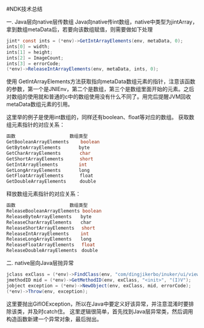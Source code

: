 #NDK技术总结

一. Java层向native层传数组
Java向native传int数组，native中类型为jintArray，拿到数组metaData后，若要向该数组赋值，则需要做如下处理

```Java
jint* const ints = (*env)->GetIntArrayElements(env, metaData, 0);
ints[0] = width;
ints[1] = height;
ints[2] = ImageCount;
ints[3] = errorCode;
(*env)->ReleaseIntArrayElements(env, metaData, ints, 0);
```

使用 GetIntArrayElements方法获取指向metaData数组元素的指针，注意该函数的参数，第一个是JNIEnv，第二个是数组，第三个是数组里面开始的元素。之后对数组的使用就和普通的c中的数组使用没有什么不同了。用完后提醒JVM回收metaData数组元素的引用。

这里举的例子是使用int数组的，同样还有boolean、float等对应的数组。
获取数组元素指针的对应关系：

```Java
函数　　　　　　　　　　　　数组类型
GetBooleanArrayElements　　 boolean
GetByteArrayElements　　　　byte
GetCharArrayElements　　 　 char
GetShortArrayElements　　　 short
GetIntArrayElements　　　　 int
GetLongArrayElements　　　　long
GetFloatArrayElements　 　　float
GetDoubleArrayElements　　　double
```
释放数组元素指针的对应关系：
```Java
函数　　　　　　　　　　　　数组类型
ReleaseBooleanArrayElements boolean
ReleaseByteArrayElements　　byte
ReleaseCharArrayElements　　char
ReleaseShortArrayElements　 short
ReleaseIntArrayElements　　 int
ReleaseLongArrayElements　　long
ReleaseFloatArrayElements　 float
ReleaseDoubleArrayElements　double
```

二. native层向Java层抛异常

```Java
jclass exClass = (*env)->FindClass(env, "com/dingjikerbo/inuker/ui/view/gif/GifIOException");
jmethodID mid = (*env)->GetMethodID(env, exClass, "<init>", "(I)V");
jobject exception = (*env)->NewObject(env, exClass, mid, errorCode);
(*env)->Throw(env, exception);
```

这里要抛出GifIOException，所以在Java中要定义好该异常，并注意混淆时要排除该类，并及时catch住。
这里逻辑很简单，首先找到Java层异常类，然后调用构造函数新建一个异常对象，最后抛出。
